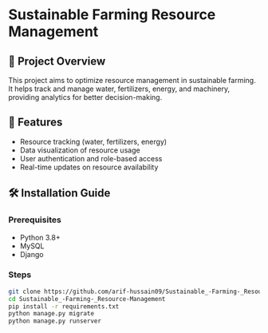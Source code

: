 # Sustainable Farming Resource Management

## 📜 Project Overview
This project aims to optimize resource management in sustainable farming. It helps track and manage water, fertilizers, energy, and machinery, providing analytics for better decision-making.

## 🌟 Features
- Resource tracking (water, fertilizers, energy)
- Data visualization of resource usage
- User authentication and role-based access
- Real-time updates on resource availability

## 🛠 Installation Guide

### Prerequisites
- Python 3.8+
- MySQL
- Django

### Steps
```bash
git clone https://github.com/arif-hussain09/Sustainable_-Farming-_Resource-Management.git
cd Sustainable_-Farming-_Resource-Management
pip install -r requirements.txt
python manage.py migrate
python manage.py runserver
